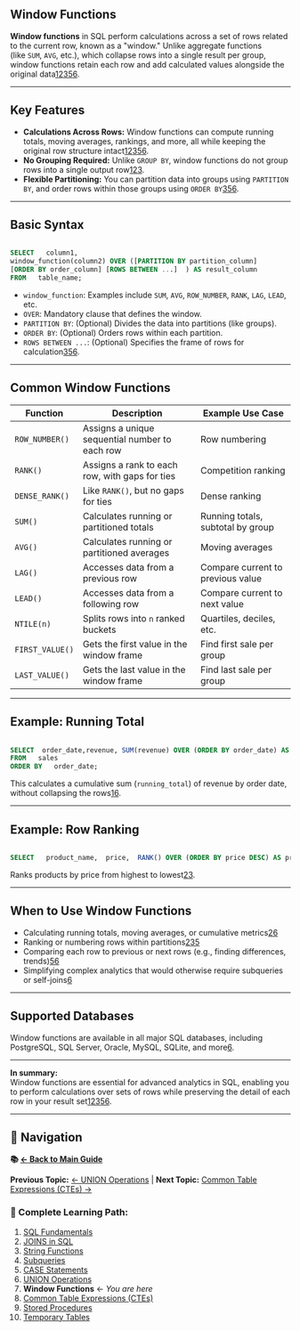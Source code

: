 ## Window Functions
**Window functions** in SQL perform calculations across a set of rows related to the current row, known as a "window." Unlike aggregate functions (like `SUM`, `AVG`, etc.), which collapse rows into a single result per group, window functions retain each row and add calculated values alongside the original data[1](https://mode.com/sql-tutorial/sql-window-functions/)[2](https://www.datacamp.com/cheat-sheet/sql-window-functions-cheat-sheet)[3](https://www.stratascratch.com/blog/the-ultimate-guide-to-sql-window-functions/)[5](https://www.coginiti.co/tutorials/intermediate/sql-window-functions/)[6](https://hightouch.com/sql-dictionary/sql-window-functions).

---

## Key Features

- **Calculations Across Rows:** Window functions can compute running totals, moving averages, rankings, and more, all while keeping the original row structure intact[1](https://mode.com/sql-tutorial/sql-window-functions/)[2](https://www.datacamp.com/cheat-sheet/sql-window-functions-cheat-sheet)[3](https://www.stratascratch.com/blog/the-ultimate-guide-to-sql-window-functions/)[5](https://www.coginiti.co/tutorials/intermediate/sql-window-functions/)[6](https://hightouch.com/sql-dictionary/sql-window-functions).
- **No Grouping Required:** Unlike `GROUP BY`, window functions do not group rows into a single output row[1](https://mode.com/sql-tutorial/sql-window-functions/)[2](https://www.datacamp.com/cheat-sheet/sql-window-functions-cheat-sheet)[3](https://www.stratascratch.com/blog/the-ultimate-guide-to-sql-window-functions/).
- **Flexible Partitioning:** You can partition data into groups using `PARTITION BY`, and order rows within those groups using `ORDER BY`[3](https://www.stratascratch.com/blog/the-ultimate-guide-to-sql-window-functions/)[5](https://www.coginiti.co/tutorials/intermediate/sql-window-functions/)[6](https://hightouch.com/sql-dictionary/sql-window-functions).

---

## Basic Syntax

```sql

SELECT   column1,  
window_function(column2) OVER ([PARTITION BY partition_column]
[ORDER BY order_column] [ROWS BETWEEN ...]  ) AS result_column 
FROM   table_name;
```
- `window_function`: Examples include `SUM`, `AVG`, `ROW_NUMBER`, `RANK`, `LAG`, `LEAD`, etc.
- `OVER`: Mandatory clause that defines the window.
- `PARTITION BY`: (Optional) Divides the data into partitions (like groups).
- `ORDER BY`: (Optional) Orders rows within each partition.
- `ROWS BETWEEN ...`: (Optional) Specifies the frame of rows for calculation[3](https://www.stratascratch.com/blog/the-ultimate-guide-to-sql-window-functions/)[5](https://www.coginiti.co/tutorials/intermediate/sql-window-functions/)[6](https://hightouch.com/sql-dictionary/sql-window-functions).

---

## Common Window Functions

|Function|Description|Example Use Case|
|---|---|---|
|`ROW_NUMBER()`|Assigns a unique sequential number to each row|Row numbering|
|`RANK()`|Assigns a rank to each row, with gaps for ties|Competition ranking|
|`DENSE_RANK()`|Like `RANK()`, but no gaps for ties|Dense ranking|
|`SUM()`|Calculates running or partitioned totals|Running totals, subtotal by group|
|`AVG()`|Calculates running or partitioned averages|Moving averages|
|`LAG()`|Accesses data from a previous row|Compare current to previous value|
|`LEAD()`|Accesses data from a following row|Compare current to next value|
|`NTILE(n)`|Splits rows into `n` ranked buckets|Quartiles, deciles, etc.|
|`FIRST_VALUE()`|Gets the first value in the window frame|Find first sale per group|
|`LAST_VALUE()`|Gets the last value in the window frame|Find last sale per group|

---

## Example: Running Total

```sql

SELECT  order_date,revenue, SUM(revenue) OVER (ORDER BY order_date) AS running_total 
FROM   sales 
ORDER BY   order_date;
```
This calculates a cumulative sum (`running_total`) of revenue by order date, without collapsing the rows[1](https://mode.com/sql-tutorial/sql-window-functions/)[6](https://hightouch.com/sql-dictionary/sql-window-functions).

---

## Example: Row Ranking

```sql

SELECT   product_name,  price,  RANK() OVER (ORDER BY price DESC) AS price_rank FROM   products;
```
Ranks products by price from highest to lowest[2](https://www.datacamp.com/cheat-sheet/sql-window-functions-cheat-sheet)[3](https://www.stratascratch.com/blog/the-ultimate-guide-to-sql-window-functions/).

---

## When to Use Window Functions

- Calculating running totals, moving averages, or cumulative metrics[2](https://www.datacamp.com/cheat-sheet/sql-window-functions-cheat-sheet)[6](https://hightouch.com/sql-dictionary/sql-window-functions)
- Ranking or numbering rows within partitions[2](https://www.datacamp.com/cheat-sheet/sql-window-functions-cheat-sheet)[3](https://www.stratascratch.com/blog/the-ultimate-guide-to-sql-window-functions/)[5](https://www.coginiti.co/tutorials/intermediate/sql-window-functions/)
- Comparing each row to previous or next rows (e.g., finding differences, trends)[5](https://www.coginiti.co/tutorials/intermediate/sql-window-functions/)[6](https://hightouch.com/sql-dictionary/sql-window-functions)
- Simplifying complex analytics that would otherwise require subqueries or self-joins[6](https://hightouch.com/sql-dictionary/sql-window-functions)

---

## Supported Databases

Window functions are available in all major SQL databases, including PostgreSQL, SQL Server, Oracle, MySQL, SQLite, and more[6](https://hightouch.com/sql-dictionary/sql-window-functions).

---

**In summary:**  
Window functions are essential for advanced analytics in SQL, enabling you to perform calculations over sets of rows while preserving the detail of each row in your result set[1](https://mode.com/sql-tutorial/sql-window-functions/)[2](https://www.datacamp.com/cheat-sheet/sql-window-functions-cheat-sheet)[3](https://www.stratascratch.com/blog/the-ultimate-guide-to-sql-window-functions/)[5](https://www.coginiti.co/tutorials/intermediate/sql-window-functions/)[6](https://hightouch.com/sql-dictionary/sql-window-functions).

---

## 🔗 Navigation

**📚 [← Back to Main Guide](README.md)**

**Previous Topic:** [← UNION Operations](Unions%20in%20SQL.md) | **Next Topic:** [Common Table Expressions (CTEs) →](Common%20Table%20Expressions%20(CTEs)%20in%20MySQL.md)

### 📖 Complete Learning Path:
1. [SQL Fundamentals](SQL.md)
2. [JOINS in SQL](JOINS%20in%20SQL.md)
3. [String Functions](Strings%20in%20SQL.md)
4. [Subqueries](Subqueries%20in%20SQL.md)
5. [CASE Statements](CASE%20Statement%20in%20SQL.md)
6. [UNION Operations](Unions%20in%20SQL.md)
7. **Window Functions** ← *You are here*
8. [Common Table Expressions (CTEs)](Common%20Table%20Expressions%20(CTEs)%20in%20MySQL.md)
9. [Stored Procedures](Stored%20Procedures%20in%20SQL.md)
10. [Temporary Tables](Temporary%20Tables%20in%20SQL.md)